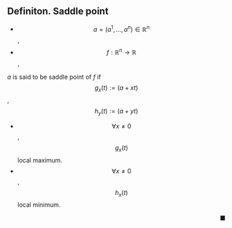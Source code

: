 

## Definiton. Saddle point
* $$a = (a^{1}, \ldots, a^{n}) \in \mathbb{R}^{n}$$,
* $$f: \mathbb{R}^{n} \rightarrow \mathbb{R}$$,

$a$ is said to be saddle point of $f$ if $$g_{x}(t) := (a + xt)$$, $$h_{y}(t) := (a + yt)$$

* $$\forall x \neq 0$$, $$g_{x}(t)$$ local maximum.
* $$\forall x \neq 0$$, $$h_{x}(t)$$ local minimum.

<div class="end-of-statement" style="text-align: right">■</div>
